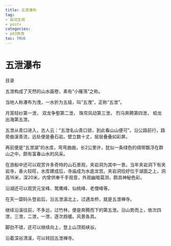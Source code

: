```yaml
---
title: 五泄瀑布
tag: 
- 自动生成
- post+
categories:
- p03旅游
toc: TRUE
---
```

<h1 id="五泄瀑布">五泄瀑布</h1>
<div class="contents">
<p>目录</p>
</div>
<div class="section-numbering">

</div>
<p>五泄构成了天然的山水画卷，素有“小雁荡”之称。</p>
<p>当地人称瀑布为洩，一水折为五级，叫“五洩”，正称“五泄”。</p>
<p>月笼轻纱第一泄， 双龙争壑第二泄， 珠帘风动第三泄， 烈马奔腾第四泄， 蛟龙出海第五泄。</p>
<p>五泄从青口进入，古人云：“五泄名山青口锁，到此看山山便可”。沿公路前行，路旁曲溪青流，远处便是叠石岩。壁立数十丈，层层叠叠如彩屏。</p>
<p>再前便是“五泄湖”的水库，弯弯曲曲，长2公里许，犹似一条绿色的绸带飘浮在群山之中，颇有富春山水的风采。</p>
<p>在游船中还可以观赏许多奇特的山石景观，夹岩洞为其中一景。当年夹岩洞下有夹岩寺，香火较旺，水库建成后，寺庙成为水底龙宫。夹岩洞恰好位于湖面之上，洞高16米，深20米，内曾供奉千手观音，外观幽暗莫测，颇具神秘色彩。</p>
<p>沿湖还可以观赏元宝峰、鹫鹰峰、仙桃峰、老僧峰等。</p>
<p>在天一碧码头登岩后，沿五泄溪北上，过遇龙桥，就是五泄禅寺。</p>
<p>继续沿溪往前，不多远，过竹林，便是奔腾而下的第五泄。沿山势而上，依次四泄，三泄，二泄，一泄，逐次趋缓。风景各具。</p>
<p>脚劲不错，还可以继续向上，登上山顶观峡谷。</p>
<p>沿着深谷清溪，可以转回五泄禅寺。</p>
